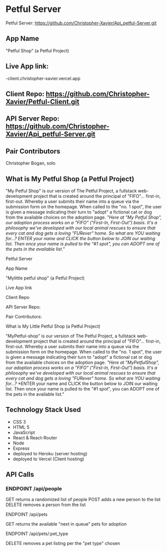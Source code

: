 # Petful Server

 Petful Server:
https://github.com/Christopher-Xavier/Api_petful-Server.git

## App Name

"Petful Shop"
(a Petful Project)

## Live App link: 
-client.christopher-xavier.vercel.app

## Client Repo: https://github.com/Christopher-Xavier/Petful-Client.git

## API Server Repo: https://github.com/Christopher-Xavier/Api_petful-Server.git

## Pair Contributors

Christopher Bogan, solo

## What is My Petful Shop (a Petful Project)

"My Petful Shop" is our version of The Petful Project, a fullstack web-development project that is created around the principal of "FIFO"... first-in, first-out.
Whereby a user submits their name into a queue via the submission form on the homepage. When called to the "no. 1 spot", the user is given a message indicating their turn to "adopt" a fictional cat or dog from the available choices on the adoption page.
*"Here at "My Petful Shop", our adoption process works on a "FIFO" ("First-In, First-Out") basis. It's a philosophy we've developed with our local animal rescues to ensure that every cat and dog gets a loving "FURever" home.*
*So what are YOU waiting for...?*
*ENTER your name and CLICK the button below to JOIN our waiting list. Then once your name is pulled to the "#1 spot", you can ADOPT one of the pets in the available list."*

Petful Server

 App Name

"Mylittle petful shop"
(a Petful Project)

 Live App link

 Client Repo

API Server Repo:

 Pair Contributors:

 What is My Little Petful Shop (a Petful Project)

"MyPetful-shop" is our version of The Petful Project, a fullstack web-development project that is created around the principal of "FIFO"... first-in, first-out.
Whereby a user submits their name into a queue via the submission form on the homepage. When called to the "no. 1 spot", the user is given a message indicating their turn to "adopt" a fictional cat or dog from the available choices on the adoption page.
*"Here at "MyPetfulShop", our adoption process works on a "FIFO" ("First-In, First-Out") basis. It's a philosophy we've developed with our local animal rescues to ensure that every cat and dog gets a loving "FURever" home.*
*So what are YOU waiting for...?*
*ENTER your name and CLICK the button below to JOIN our waiting list. Then once your name is pulled to the "#1 spot", you can ADOPT one of the pets in the available list."

## Technology Stack Used

- CSS 3
- HTML 5
- JavaScript
- React & React-Router
- Node
- Express
- deployed to Heroku (server hosting)
- deployed to Vercel (Client hosting)

## API Calls

### ENDPOINT /api/people

GET returns a randomized list of people
POST adds a new person to the list
DELETE removes a person from the list

 ENDPOINT /api/pets

GET returns the available "next in queue" pets for adoption

 ENDPOINT /api/pets/:pet_type

 DELETE removes a pet listing per the "pet type" chosen
